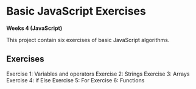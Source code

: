 # Basic JavaScript Exercises
**Weeks 4 (JavaScript)**  

This project contain six exercises of basic JavaScript algorithms.  
## Exercises
Exercise 1: Variables and operators 
Exercise 2: Strings 
Exercise 3: Arrays 
Exercise 4: if Else 
Exercise 5: For 
Exercise 6: Functions 
